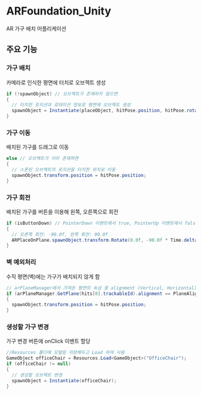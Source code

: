 # ARFoundation_Unity
AR 가구 배치 어플리케이션

## 주요 기능
### 가구 배치
카메라로 인식한 평면에 터치로 오브젝트 생성
```cs
if (!spawnObject) // 오브젝트가 존재하지 않으면
{
  // 터치한 포지션과 로테이션 정보로 평면에 오브젝트 생성
  spawnObject = Instantiate(placeObject, hitPose.position, hitPose.rotation);
}
```

### 가구 이동
배치된 가구를 드래그로 이동
```cs
else // 오브젝트가 이미 존재하면
{
  // 스폰된 오브젝트의 포지션을 터치한 위치로 이동
  spawnObject.transform.position = hitPose.position;
}
```

### 가구 회전
배치된 가구를 버튼을 이용해 왼쪽, 오른쪽으로 회전
```cs
if (isButtonDown) // PointerDown 이벤트에서 true, PointerUp 이벤트에서 false
{
  // 오른쪽 회전: -90.0f, 왼쪽 회전: 90.0f
  ARPlaceOnPlane.spawnObject.transform.Rotate(0.0f, -90.0f * Time.deltaTime, 0.0f);
}
```

### 벽 예외처리
수직 평면(벽)에는 가구가 배치되지 않게 함
```cs
// arPlaneManager에서 가져온 평면의 속성 중 alignment (Vertical, Horizontal) 구분
if (arPlaneManager.GetPlane(hits[0].trackableId).alignment == PlaneAlignment.HorizontalUp || arPlaneManager.GetPlane(hits[0].trackableId).alignment == PlaneAlignment.HorizontalDown)
{
  spawnObject.transform.position = hitPose.position;
}
```
### 생성할 가구 변경
가구 변경 버튼에 onClick 이벤트 할당
```cs
//Resources 폴더에 모델링 저장해두고 Load 하여 사용
GameObject officeChair = Resources.Load<GameObject>("OfficeChair");
if (officeChair != null)
{
  // 생성할 오브젝트 변경
  spawnObject = Instantiate(officeChair);
}
```
